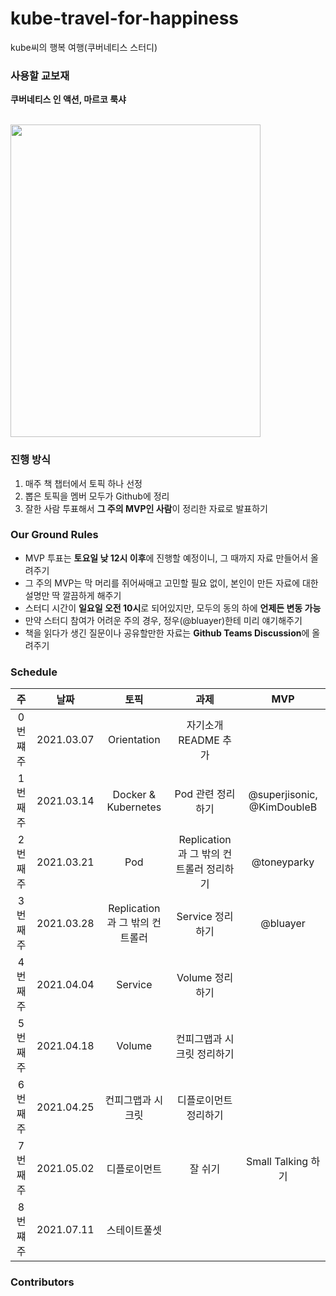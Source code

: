 # kube-travel-for-happiness
kube씨의 행복 여행(쿠버네티스 스터디)

### 사용할 교보재
**쿠버네티스 인 액션, 마르코 룩샤**

<br>

<img src=https://user-images.githubusercontent.com/37579681/109306312-590c6c00-7882-11eb-8d12-fcc904385504.png width=400 height=500 />


### 진행 방식
1. 매주 책 챕터에서 토픽 하나 선정
2. 뽑은 토픽을 멤버 모두가 Github에 정리
3. 잘한 사람 투표해서 **그 주의 MVP인 사람**이 정리한 자료로 발표하기

### Our Ground Rules
- MVP 투표는 **토요일 낮 12시 이후**에 진행할 예정이니, 그 때까지 자료 만들어서 올려주기
- 그 주의 MVP는 막 머리를 쥐어싸매고 고민할 필요 없이, 본인이 만든 자료에 대한 설명만 딱 깔끔하게 해주기
- 스터디 시간이 **일요일 오전 10시**로 되어있지만, 모두의 동의 하에 **언제든 변동 가능**
- 만약 스터디 참여가 어려운 주의 경우, 정우(@bluayer)한테 미리 얘기해주기
- 책을 읽다가 생긴 질문이나 공유할만한 자료는 **Github Teams Discussion**에 올려주기

### Schedule
|주|날짜|토픽|과제|MVP|
|:----:|:----:|:-----:|:-----:|:----:|
|0번쨰 주|2021.03.07|Orientation|자기소개 README 추가||
|1번째 주|2021.03.14|Docker & Kubernetes|Pod 관련 정리하기|@superjisonic, @KimDoubleB|
|2번째 주|2021.03.21|Pod|Replication과 그 밖의 컨트롤러 정리하기|@toneyparky|
|3번째 주|2021.03.28|Replication과 그 밖의 컨트롤러|Service 정리하기|@bluayer|
|4번째 주|2021.04.04|Service|Volume 정리하기||
|5번째 주|2021.04.18|Volume|컨피그맵과 시크릿 정리하기||
|6번째 주|2021.04.25|컨피그맵과 시크릿|디플로이먼트 정리하기||
|7번째 주|2021.05.02|디플로이먼트|잘 쉬기|Small Talking 하기|
|8번쨰 주|2021.07.11|스테이트풀셋|||

### Contributors
